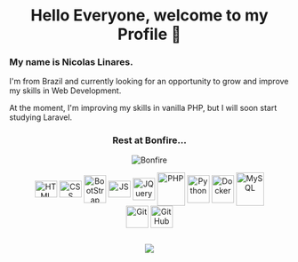 <link rel="stylesheet" type='text/css' href="https://cdn.jsdelivr.net/gh/devicons/devicon@latest/devicon.min.css" />
<h1 align="center">Hello Everyone, welcome to my Profile 👋</h1>
<h3>My name is Nicolas Linares.</h3>
<p>I'm from Brazil and currently looking for an opportunity to grow and improve my skills in Web Development.</p>
<p>At the moment, I'm improving my skills in vanilla PHP, but I will soon start studying Laravel.</p>

<div align=center>
  <h3>Rest at Bonfire...</h3>

  ![Bonfire](https://media.tenor.com/giNrzT0tQGsAAAAj/bonfire-dark-souls.gif)
</div>

<div align="center">
  <img align="center" alt="HTML" height="30" width="40" src="https://cdn.jsdelivr.net/gh/devicons/devicon@latest/icons/html5/html5-plain.svg" />        
  <img align="center" alt="CSS" height="30" width="40" src="https://cdn.jsdelivr.net/gh/devicons/devicon@latest/icons/css3/css3-plain.svg" />
  <img align="center" alt="BootStrap" height="50" width="40" src="https://cdn.jsdelivr.net/gh/devicons/devicon@latest/icons/bootstrap/bootstrap-original.svg" />
  <img align="center" alt="JS" height="30" width="40" src="https://cdn.jsdelivr.net/gh/devicons/devicon@latest/icons/javascript/javascript-plain.svg" />
  <img align="center" alt="JQuery" height="40" width="40" src="https://cdn.jsdelivr.net/gh/devicons/devicon@latest/icons/jquery/jquery-plain.svg"/>
  <img align="center" alt="PHP" height="60" width="50" src="https://cdn.jsdelivr.net/gh/devicons/devicon@latest/icons/php/php-original.svg" />
  <img align="center" alt="Python" height="50" width="40" src="https://cdn.jsdelivr.net/gh/devicons/devicon@latest/icons/python/python-original.svg" />
  <img align="center" alt="Docker" height="50" width="40" src="https://cdn.jsdelivr.net/gh/devicons/devicon@latest/icons/docker/docker-plain-wordmark.svg" />
  <img align="center" alt="MySQL" height="60" width="50" src="https://cdn.jsdelivr.net/gh/devicons/devicon@latest/icons/mysql/mysql-plain-wordmark.svg" />
</div>
<div align="center">
  <img align="center" alt="Git" height="40" width="40" src="https://cdn.jsdelivr.net/gh/devicons/devicon@latest/icons/git/git-original.svg" />
  <img align="center" alt="GitHub" height="40" width="40" src="https://cdn.jsdelivr.net/gh/devicons/devicon@latest/icons/github/github-original.svg" />         
</div>

##

<div align="center">
    <a href="https://www.linkedin.com/in/nicolas-linares-de-oliveira/"><img src="https://img.shields.io/badge/LinkedIn-0077B5?style=for-the-badge&logo=linkedin&logoColor=white"></a>
</div>

